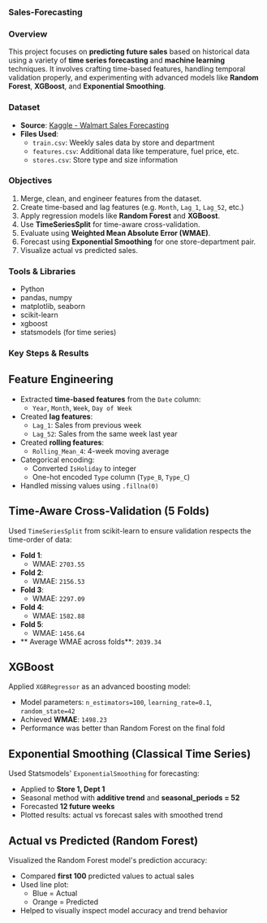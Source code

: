### Sales-Forecasting

### Overview
This project focuses on **predicting future sales** based on historical data using a variety of **time series forecasting** and **machine learning** techniques. It involves crafting time-based features, handling temporal validation properly, and experimenting with advanced models like **Random Forest**, **XGBoost**, and **Exponential Smoothing**.

### Dataset
- **Source**: [Kaggle - Walmart Sales Forecasting](https://www.kaggle.com/datasets/aslanahmedov/walmart-sales-forecast)
- **Files Used**:
  - `train.csv`: Weekly sales data by store and department
  - `features.csv`: Additional data like temperature, fuel price, etc.
  - `stores.csv`: Store type and size information

### Objectives
1. Merge, clean, and engineer features from the dataset.
2. Create time-based and lag features (e.g. `Month`, `Lag_1`, `Lag_52`, etc.)
3. Apply regression models like **Random Forest** and **XGBoost**.
4. Use **TimeSeriesSplit** for time-aware cross-validation.
5. Evaluate using **Weighted Mean Absolute Error (WMAE)**.
6. Forecast using **Exponential Smoothing** for one store-department pair.
7. Visualize actual vs predicted sales.

### Tools & Libraries
- Python
- pandas, numpy
- matplotlib, seaborn
- scikit-learn
- xgboost
- statsmodels (for time series)

### Key Steps & Results
## Feature Engineering
- Extracted **time-based features** from the `Date` column:
  - `Year`, `Month`, `Week`, `Day of Week`
- Created **lag features**:
  - `Lag_1`: Sales from previous week
  - `Lag_52`: Sales from the same week last year
- Created **rolling features**:
  - `Rolling_Mean_4`: 4-week moving average
- Categorical encoding:
  - Converted `IsHoliday` to integer
  - One-hot encoded `Type` column (`Type_B`, `Type_C`)
- Handled missing values using `.fillna(0)`

## Time-Aware Cross-Validation (5 Folds)
Used `TimeSeriesSplit` from scikit-learn to ensure validation respects the time-order of data:
- **Fold 1**:
  -  WMAE: `2703.55`
- **Fold 2**:
  -  WMAE: `2156.53`
- **Fold 3**:
  -  WMAE: `2297.09`
- **Fold 4**:
  -  WMAE: `1582.88`
- **Fold 5**:
  -  WMAE: `1456.64`
- ** Average WMAE across folds**: `2039.34`

## XGBoost
Applied `XGBRegressor` as an advanced boosting model:
- Model parameters: `n_estimators=100`, `learning_rate=0.1`, `random_state=42`
- Achieved **WMAE**: `1498.23`
- Performance was better than Random Forest on the final fold

## Exponential Smoothing (Classical Time Series)
Used Statsmodels' `ExponentialSmoothing` for forecasting:
- Applied to **Store 1, Dept 1**
- Seasonal method with **additive trend** and **seasonal_periods = 52**
- Forecasted **12 future weeks**
- Plotted results: actual vs forecast sales with smoothed trend

## Actual vs Predicted (Random Forest)
Visualized the Random Forest model's prediction accuracy:
- Compared **first 100** predicted values to actual sales
- Used line plot:
  - Blue = Actual
  - Orange = Predicted
- Helped to visually inspect model accuracy and trend behavior
